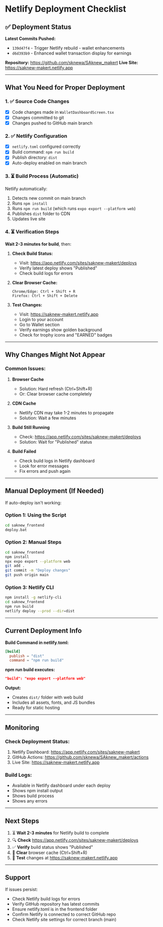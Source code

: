 # Netlify Deployment Checklist

## ✅ Deployment Status

**Latest Commits Pushed:**
- `139d47f4` - Trigger Netlify rebuild - wallet enhancements
- `d6d393b9` - Enhanced wallet transaction display for earnings

**Repository:** https://github.com/sknewa/SAknew_makert
**Live Site:** https://saknew-makert.netlify.app

---

## What You Need for Proper Deployment

### 1. ✅ Source Code Changes
- [x] Code changes made in `WalletDashboardScreen.tsx`
- [x] Changes committed to git
- [x] Changes pushed to GitHub main branch

### 2. ✅ Netlify Configuration
- [x] `netlify.toml` configured correctly
- [x] Build command: `npm run build`
- [x] Publish directory: `dist`
- [x] Auto-deploy enabled on main branch

### 3. ⏳ Build Process (Automatic)
Netlify automatically:
1. Detects new commit on main branch
2. Runs `npm install`
3. Runs `npm run build` (which runs `expo export --platform web`)
4. Publishes `dist` folder to CDN
5. Updates live site

### 4. ⏳ Verification Steps

**Wait 2-3 minutes for build**, then:

1. **Check Build Status:**
   - Visit: https://app.netlify.com/sites/saknew-makert/deploys
   - Verify latest deploy shows "Published"
   - Check build logs for errors

2. **Clear Browser Cache:**
   ```
   Chrome/Edge: Ctrl + Shift + R
   Firefox: Ctrl + Shift + Delete
   ```

3. **Test Changes:**
   - Visit: https://saknew-makert.netlify.app
   - Login to your account
   - Go to Wallet section
   - Verify earnings show golden background
   - Check for trophy icons and "EARNED" badges

---

## Why Changes Might Not Appear

### Common Issues:

1. **Browser Cache**
   - Solution: Hard refresh (Ctrl+Shift+R)
   - Or: Clear browser cache completely

2. **CDN Cache**
   - Netlify CDN may take 1-2 minutes to propagate
   - Solution: Wait a few minutes

3. **Build Still Running**
   - Check: https://app.netlify.com/sites/saknew-makert/deploys
   - Solution: Wait for "Published" status

4. **Build Failed**
   - Check build logs in Netlify dashboard
   - Look for error messages
   - Fix errors and push again

---

## Manual Deployment (If Needed)

If auto-deploy isn't working:

### Option 1: Using the Script
```bash
cd saknew_frontend
deploy.bat
```

### Option 2: Manual Steps
```bash
cd saknew_frontend
npm install
npx expo export --platform web
git add .
git commit -m "Deploy changes"
git push origin main
```

### Option 3: Netlify CLI
```bash
npm install -g netlify-cli
cd saknew_frontend
npm run build
netlify deploy --prod --dir=dist
```

---

## Current Deployment Info

**Build Command in netlify.toml:**
```toml
[build]
  publish = "dist"
  command = "npm run build"
```

**npm run build executes:**
```json
"build": "expo export --platform web"
```

**Output:**
- Creates `dist/` folder with web build
- Includes all assets, fonts, and JS bundles
- Ready for static hosting

---

## Monitoring

### Check Deployment Status:
1. Netlify Dashboard: https://app.netlify.com/sites/saknew-makert
2. GitHub Actions: https://github.com/sknewa/SAknew_makert/actions
3. Live Site: https://saknew-makert.netlify.app

### Build Logs:
- Available in Netlify dashboard under each deploy
- Shows npm install output
- Shows build process
- Shows any errors

---

## Next Steps

1. ⏳ **Wait 2-3 minutes** for Netlify build to complete
2. 🔍 **Check** https://app.netlify.com/sites/saknew-makert/deploys
3. ✅ **Verify** build status shows "Published"
4. 🔄 **Clear** browser cache (Ctrl+Shift+R)
5. 🎉 **Test** changes at https://saknew-makert.netlify.app

---

## Support

If issues persist:
- Check Netlify build logs for errors
- Verify GitHub repository has latest commits
- Ensure netlify.toml is in the frontend folder
- Confirm Netlify is connected to correct GitHub repo
- Check Netlify site settings for correct branch (main)
